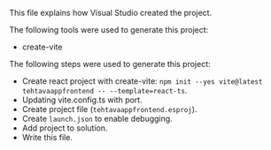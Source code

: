 This file explains how Visual Studio created the project.

The following tools were used to generate this project:
- create-vite

The following steps were used to generate this project:
- Create react project with create-vite: `npm init --yes vite@latest tehtavaappfrontend -- --template=react-ts`.
- Updating vite.config.ts with port.
- Create project file (`tehtavaappfrontend.esproj`).
- Create `launch.json` to enable debugging.
- Add project to solution.
- Write this file.
